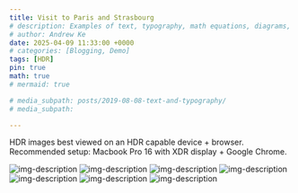 ```yaml
---
title: Visit to Paris and Strasbourg
# description: Examples of text, typography, math equations, diagrams, flowcharts, pictures, videos, and more.
# author: Andrew Ke
date: 2025-04-09 11:33:00 +0000
# categories: [Blogging, Demo]
tags: [HDR]
pin: true
math: true
# mermaid: true

# media_subpath: posts/2019-08-08-text-and-typography/
# media_subpath: 

---
```


HDR images best viewed on an HDR capable device + browser. Recommended setup: Macbook Pro 16 with XDR display + Google Chrome.

![img-description](assets/2025-04-09-France_and_Germany/P1124924.avif)
![img-description](assets/2025-04-09-France_and_Germany/P1125059.avif)
![img-description](assets/2025-04-09-France_and_Germany/P1125208.avif)
![img-description](assets/2025-04-09-France_and_Germany/P1125352.avif)
![img-description](assets/2025-04-09-France_and_Germany/P1125381.avif)
![img-description](assets/2025-04-09-France_and_Germany/P1125416.avif)
![img-description](assets/2025-04-09-France_and_Germany/P1125465.avif)
<!-- _Image Caption_ -->


